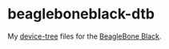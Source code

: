 beagleboneblack-dtb
===================

My [device-tree](http://devicetree.org) files for the [BeagleBone Black](http://beagleboard.org/black).
